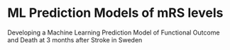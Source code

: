 # ML Prediction Models of mRS levels
Developing a Machine Learning Prediction Model of Functional Outcome and Death at 3 months after Stroke in Sweden
